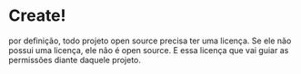 # Create!

por definição, todo projeto open source precisa ter uma licença. Se ele não possui uma licença, ele não é open source. E essa licença que vai guiar as permissões diante daquele projeto.